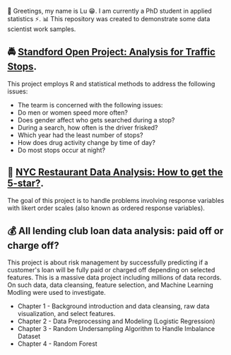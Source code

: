  👋 Greetings, my name is Lu 😁. I am currently a PhD student in applied statistics ⚡️. 📊 This repository was created to demonstrate some data scientist work samples.

##  🚔 [Standford Open Project: Analysis for Traffic Stops](https://medium.com/@lzhang0907/standford-open-policing-project-analysis-of-traffic-stops-2987b811079f).
This project employs R and statistical methods to address the following issues:

* The tearm is concerned with the following issues:
* Do men or women speed more often?
* Does gender affect who gets searched during a stop?
* During a search, how often is the driver frisked?
* Which year had the least number of stops?
* How does drug activity change by time of day?
* Do most stops occur at night?


## 💫 [NYC Restaurant Data Analysis: How to get the 5-star?](https://medium.com/@lzhang0907/proportional-odds-model-in-r-53698533cab0).

The goal of this project is to handle problems involving response variables with likert order scales (also known as ordered response variables). 

## 💰 All lending club loan data analysis: paid off or charge off?

This project is about risk management by successfully predicting if a customer's loan will be fully paid or charged off depending on selected features. This is a massive data project including millions of data records. On such data, data cleansing, feature selection, and Machine Learning Modling were used to investigate.

* Chapter 1 - Background introduction and data cleansing, raw data visualization, and select features.
* Chapter 2 - Data Preprocessing and Modeling (Logistic Regression)
* Chapter 3 - Random Undersampling Algorithm to Handle Imbalance Dataset
* Chapter 4 - Random Forest


